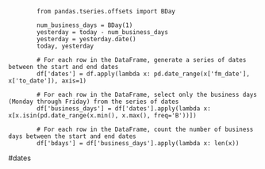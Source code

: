 			from pandas.tseries.offsets import BDay
			
			num_business_days = BDay(1)
			yesterday = today - num_business_days
			yesterday = yesterday.date()
			today, yesterday
			
			# For each row in the DataFrame, generate a series of dates between the start and end dates
			df['dates'] = df.apply(lambda x: pd.date_range(x['fm_date'], x['to_date']), axis=1)
			
			# For each row in the DataFrame, select only the business days (Monday through Friday) from the series of dates
			df['business_days'] = df['dates'].apply(lambda x: x[x.isin(pd.date_range(x.min(), x.max(), freq='B'))])
			
			# For each row in the DataFrame, count the number of business days between the start and end dates
			df['bdays'] = df['business_days'].apply(lambda x: len(x))


#dates 
